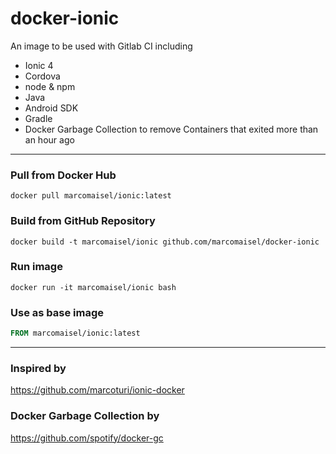 # docker-ionic
An image to be used with Gitlab CI including 

- Ionic 4
- Cordova
- node & npm
- Java
- Android SDK
- Gradle
- Docker Garbage Collection to remove Containers that exited more than an hour ago

----

### Pull from Docker Hub
```
docker pull marcomaisel/ionic:latest
```

### Build from GitHub Repository
```
docker build -t marcomaisel/ionic github.com/marcomaisel/docker-ionic
```

### Run image
```
docker run -it marcomaisel/ionic bash
```

### Use as base image
```Dockerfile
FROM marcomaisel/ionic:latest
```

-----

### Inspired by
https://github.com/marcoturi/ionic-docker

### Docker Garbage Collection by
https://github.com/spotify/docker-gc

